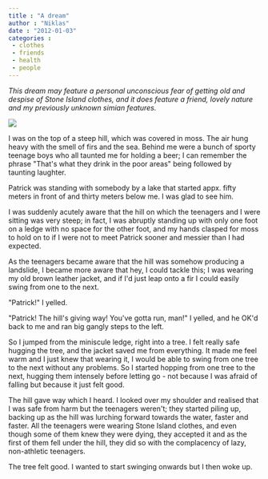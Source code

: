 ```yaml
---
title : "A dream"
author : "Niklas"
date : "2012-01-03"
categories : 
 - clothes
 - friends
 - health
 - people
---
```


_This dream may feature a personal unconscious fear of getting old and despise of Stone Island clothes, and it does feature a friend, lovely nature and my previously unknown simian features._

![](http://zeneffects.files.wordpress.com/2011/11/cover.jpg)
<script src="http://www.thinglink.com/jse/embed.js#210654071386800130"></script>

I was on the top of a steep hill, which was covered in moss. The air hung heavy with the smell of firs and the sea. Behind me were a bunch of sporty teenage boys who all taunted me for holding a beer; I can remember the phrase "That's what they drink in the poor areas" being followed by taunting laughter.

Patrick was standing with somebody by a lake that started appx. fifty meters in front of and thirty meters below me. I was glad to see him.

I was suddenly acutely aware that the hill on which the teenagers and I were sitting was very steep; in fact, I was abruptly standing up with only one foot on a ledge with no space for the other foot, and my hands clasped for moss to hold on to if I were not to meet Patrick sooner and messier than I had expected.

As the teenagers became aware that the hill was somehow producing a landslide, I became more aware that hey, I could tackle this; I was wearing my old brown leather jacket, and if I'd just leap onto a fir I could easily swing from one to the next.

"Patrick!" I yelled.

"Patrick! The hill's giving way! You've gotta run, man!" I yelled, and he OK'd back to me and ran big gangly steps to the left.

So I jumped from the miniscule ledge, right into a tree. I felt really safe hugging the tree, and the jacket saved me from everything. It made me feel warm and I just knew that wearing it, I would be able to swing from one tree to the next without any problems. So I started hopping from one tree to the next, hugging them intensely before letting go - not because I was afraid of falling but because it just felt good.

The hill gave way which I heard. I looked over my shoulder and realised that I was safe from harm but the teenagers weren't; they started piling up, backing up as the hill was lurching forward towards the water, faster and faster. All the teenagers were wearing Stone Island clothes, and even though some of them knew they were dying, they accepted it and as the first of them fell under the hill, they did so with the complacency of lazy, non-athletic teenagers.

The tree felt good. I wanted to start swinging onwards but I then woke up.
